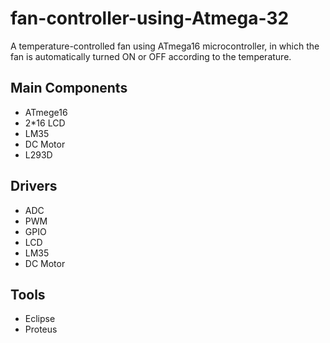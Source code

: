 # fan-controller-using-Atmega-32
A temperature-controlled fan using ATmega16 microcontroller, in which the fan is automatically turned ON or OFF according to the temperature.
## Main Components
- ATmege16 
- 2*16 LCD
- LM35
- DC Motor
- L293D

## Drivers
- ADC
- PWM
- GPIO
- LCD
- LM35
- DC Motor

## Tools
- Eclipse
- Proteus

